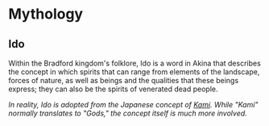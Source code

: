 # Mythology

## Ido

Within the Bradford kingdom's folklore, Ido is a word in Akina that describes the concept in which spirits that can range from elements of the landscape, forces of nature, as well as beings and the qualities that these beings express; they can also be the spirits of venerated dead people.

*In reality, Ido is adopted from the Japanese concept of [Kami](https://en.wikipedia.org/wiki/Kami). While "Kami" normally translates to "Gods," the concept itself is much more involved.*

